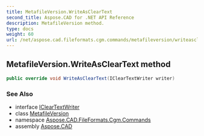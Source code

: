 ```yaml
---
title: MetafileVersion.WriteAsClearText
second_title: Aspose.CAD for .NET API Reference
description: MetafileVersion method. 
type: docs
weight: 60
url: /net/aspose.cad.fileformats.cgm.commands/metafileversion/writeascleartext/
---
```

## MetafileVersion.WriteAsClearText method

```csharp
public override void WriteAsClearText(IClearTextWriter writer)
```

### See Also

* interface [IClearTextWriter](../../../aspose.cad.fileformats.cgm/icleartextwriter/)
* class [MetafileVersion](../)
* namespace [Aspose.CAD.FileFormats.Cgm.Commands](../../metafileversion/)
* assembly [Aspose.CAD](../../../)


